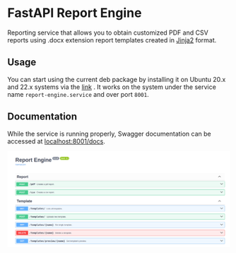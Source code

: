 # FastAPI Report Engine

Reporting service that allows you to obtain customized PDF and CSV reports using .docx extension report templates created in [Jinja2](https://palletsprojects.com/p/jinja/) format.

## Usage
You can start using the current deb package by installing it on Ubuntu 20.x and 22.x systems via the [link](https://github.com/limanmys/fastapi-report-engine/releases/latest) . It works on the system under the service name `report-engine.service` and over port `8001`.

## Documentation
While the service is running properly, Swagger documentation can be accessed at [localhost:8001/docs](localhost:8001/docs).

![swagger.png](./images/swagger.png)